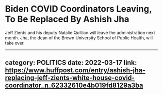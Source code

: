 # Biden COVID Coordinators Leaving, To Be Replaced By Ashish Jha

Jeff Zients and his deputy Natalie Quillian will leave the administration next month. Jha, the dean of the Brown University School of Public Health, will take over.

---
category: POLITICS
date: 2022-03-17
link: https://www.huffpost.com/entry/ashish-jha-replacing-jeff-zients-white-house-covid-coordinator_n_62332610e4b019fd8129a3ba
---
